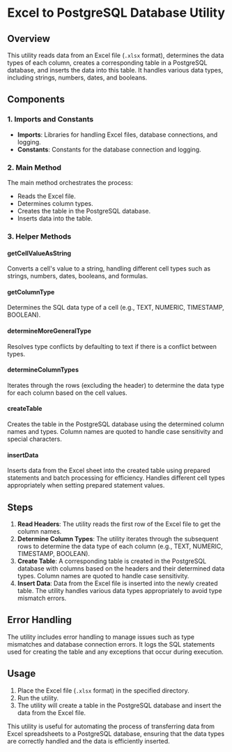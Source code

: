 # Excel to PostgreSQL Database Utility

## Overview

This utility reads data from an Excel file (`.xlsx` format), determines the data types of each column, creates a corresponding table in a PostgreSQL database, and inserts the data into this table. It handles various data types, including strings, numbers, dates, and booleans.

## Components

### 1. Imports and Constants
- **Imports**: Libraries for handling Excel files, database connections, and logging.
- **Constants**: Constants for the database connection and logging.

### 2. Main Method
The main method orchestrates the process:
- Reads the Excel file.
- Determines column types.
- Creates the table in the PostgreSQL database.
- Inserts data into the table.

### 3. Helper Methods

#### getCellValueAsString
Converts a cell's value to a string, handling different cell types such as strings, numbers, dates, booleans, and formulas.

#### getColumnType
Determines the SQL data type of a cell (e.g., TEXT, NUMERIC, TIMESTAMP, BOOLEAN).

#### determineMoreGeneralType
Resolves type conflicts by defaulting to text if there is a conflict between types.

#### determineColumnTypes
Iterates through the rows (excluding the header) to determine the data type for each column based on the cell values.

#### createTable
Creates the table in the PostgreSQL database using the determined column names and types. Column names are quoted to handle case sensitivity and special characters.

#### insertData
Inserts data from the Excel sheet into the created table using prepared statements and batch processing for efficiency. Handles different cell types appropriately when setting prepared statement values.

## Steps

1. **Read Headers**: The utility reads the first row of the Excel file to get the column names.
2. **Determine Column Types**: The utility iterates through the subsequent rows to determine the data type of each column (e.g., TEXT, NUMERIC, TIMESTAMP, BOOLEAN).
3. **Create Table**: A corresponding table is created in the PostgreSQL database with columns based on the headers and their determined data types. Column names are quoted to handle case sensitivity.
4. **Insert Data**: Data from the Excel file is inserted into the newly created table. The utility handles various data types appropriately to avoid type mismatch errors.

## Error Handling
The utility includes error handling to manage issues such as type mismatches and database connection errors. It logs the SQL statements used for creating the table and any exceptions that occur during execution.

## Usage
1. Place the Excel file (`.xlsx` format) in the specified directory.
2. Run the utility.
3. The utility will create a table in the PostgreSQL database and insert the data from the Excel file.

This utility is useful for automating the process of transferring data from Excel spreadsheets to a PostgreSQL database, ensuring that the data types are correctly handled and the data is efficiently inserted.